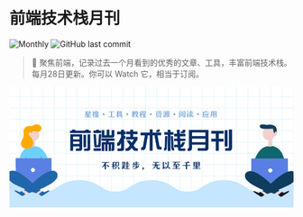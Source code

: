 # 前端技术栈月刊

![Monthly](https://img.shields.io/badge/Monthly-%2337-brightgreen?style=flat-square)
![GitHub last commit](https://img.shields.io/github/last-commit/xiaoluoboding/monthly?style=flat-square)

> 📖 聚焦前端，记录过去一个月看到的优秀的文章、工具，丰富前端技术栈。每月28日更新。你可以 Watch 它，相当于订阅。

![brand-logo](./docs/.vuepress/public/images/banner-x.png)
